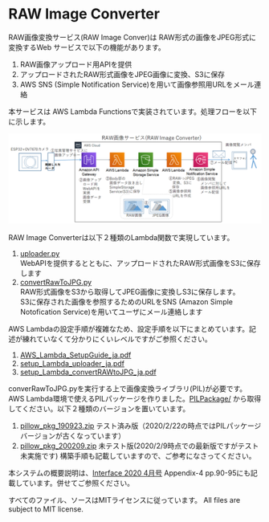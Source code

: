 # RAW Image Converter 

RAW画像変換サービス(RAW Image Conver)は RAW形式の画像をJPEG形式に変換するWeb サービスで以下の機能があります。
1. RAW画像アップロード用APIを提供
1. アップロードされたRAW形式画像をJPEG画像に変換、S3に保存
1. AWS SNS (Simple Notification Service)を用いて画像参照用URLをメール連絡

本サービスは AWS Lambda Functionsで実装されています。処理フローを以下に示します。

<img src="fig/image_converter_process_flow_ja.png" width=700>


RAW Image Converterは以下２種類のLambda関数で実現しています。
1. [uploader.py](src/uploader.py)<br>WebAPIを提供するとともに、アップロードされたRAW形式画像をS3に保存します
1. [convertRawToJPG.py](src/convertRawToJPG.py)<br>RAW形式画像をS3から取得してJPEG画像に変換しS3に保存します。<br>S3に保存された画像を参照するためのURLをSNS (Amazon Simple Notofication Service)を用いてユーザにメール連絡します

AWS Lambdaの設定手順が複雑なため、設定手順を以下にまとめています。記述が練れていなくて分かりにくいレベルですがご参照ください。
1. [AWS_Lambda_SetupGuide_ja.pdf](docs/AWS_Lambda_SetupGuide_ja.pdf)
1. [setup_Lambda_uploader_ja.pdf](docs/setup_Lambda_uploader_ja.pdf)
1. [setup_Lambda_convertRAWtoJPG_ja.pdf](docs/setup_Lambda_convertRAWtoJPG_ja.pdf)

converRawToJPG.pyを実行する上で画像変換ライブラリ(PIL)が必要です。AWS Lambda環境で使えるPILパッケージを作りました。[PILPackage/](PILPackage/)
から取得してください。以下２種類のバージョンを置いています。
1. [pillow_pkg_190923.zip](PILPackage/pillow_pkg_190923.zip)  テスト済み版（2020/2/22の時点ではPILパッケージバージョンが古くなっています）
1. [pillow_pkg_200209.zip](PILPackage/pillow_pkg_200209.zip)  未テスト版(2020/2/9時点での最新版ですがテスト未実施です)
構築手順も記載していますので、ご参考になさってください。

本システムの概要説明は、[Interface 2020 4月号](https://interface.cqpub.co.jp/magazine/202004/) Appendix-4 pp.90-95にも記載しています。併せてご参照ください。

すべてのファイル、ソースはMITライセンスに従っています。
All files are subject to MIT license.
